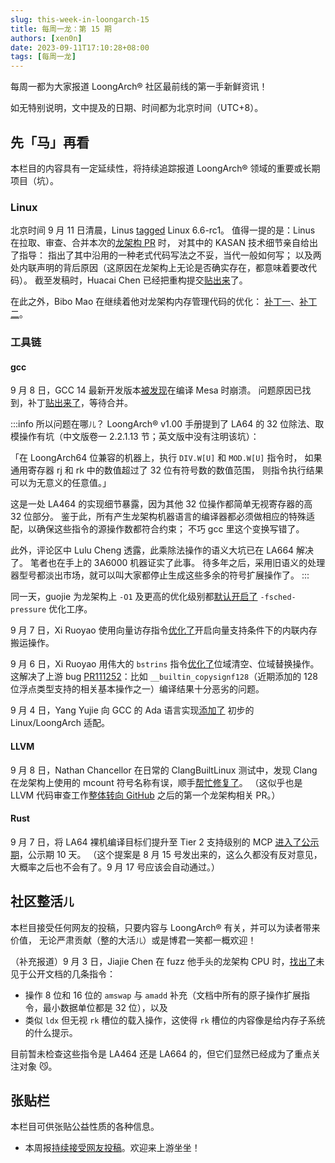 ```yaml
---
slug: this-week-in-loongarch-15
title: 每周一龙：第 15 期
authors: [xen0n]
date: 2023-09-11T17:10:28+08:00
tags: [每周一龙]
---
```


每周一都为大家报道 LoongArch&reg; 社区最前线的第一手新鲜资讯！

<!-- truncate -->

如无特别说明，文中提及的日期、时间都为北京时间（UTC+8）。

## 先「马」再看

本栏目的内容具有一定延续性，将持续追踪报道 LoongArch&reg; 领域的重要或长期项目（坑）。

### Linux

北京时间 9 月 11 日清晨，Linus [tagged](https://lore.kernel.org/lkml/CAHk-=wgfL1rwyvELk2VwJTtiLNpwxTFeFtStLeAQ-2rTRd34eQ@mail.gmail.com/T/#u)
Linux 6.6-rc1。
值得一提的是：Linus 在拉取、审查、合并本次的[龙架构 PR](https://lore.kernel.org/loongarch/169420324840.9132.7799052693511343279.pr-tracker-bot@kernel.org/T/#eb6a9a4343868f07c867cdbae4231a8f1f86ebed0) 时，
对其中的 KASAN 技术细节亲自给出了指导：
指出了其中沿用的一种老式代码写法之不妥，当代一般如何写；
以及两处内联声明的背后原因（这原因在龙架构上无论是否确实存在，都意味着要改代码）。
截至发稿时，Huacai Chen 已经把重构提交[贴出来](https://lore.kernel.org/loongarch/fc0f52e0-99a7-bde7-6674-9c1c579c6bc7@xen0n.name/T/#e78ae5e0fb57c26860c7c173dcc2464ba5e70a99a)了。

在此之外，Bibo Mao 在继续着他对龙架构内存管理代码的优化：
[补丁一](https://lore.kernel.org/loongarch/20230908012907.2994001-1-maobibo@loongson.cn/)、[补丁二](https://lore.kernel.org/loongarch/20230907020936.2692542-1-maobibo@loongson.cn/)。

### 工具链

#### gcc

9 月 8 日，GCC 14 最新开发版本[被发现](https://gcc.gnu.org/bugzilla/show_bug.cgi?id=111334)在编译 Mesa 时崩溃。
问题原因已找到，补丁[贴出来了](https://gcc.gnu.org/pipermail/gcc-patches/2023-September/629749.html)，等待合并。

:::info 所以问题在哪<small>儿</small>？
LoongArch&reg; v1.00 手册提到了 LA64 的 32 位除法、取模操作有坑（中文版卷一 2.2.1.13 节；英文版中没有注明该坑）：

「在 LoongArch64 位兼容的机器上，执行 `DIV.W[U]` 和 `MOD.W[U]` 指令时，
如果通用寄存器 rj 和 rk 中的数值超过了 32 位有符号数的数值范围，
则指令执行结果可以为无意义的任意值。」

这是一处 LA464 的实现细节暴露，因为其他 32 位操作都简单无视寄存器的高 32 位部分。
鉴于此，所有产生龙架构机器语言的编译器都必须做相应的特殊适配，以确保这些指令的源操作数都符合约束；
不巧 gcc 里这个变换写错了。

此外，评论区中 Lulu Cheng 透露，此乘除法操作的语义大坑已在 LA664 解决了。
笔者也在手上的 3A6000 机器证实了此事。
待多年之后，采用旧语义的处理器型号都淡出市场，就可以叫大家都停止生成这些多余的符号扩展操作了。
:::

同一天，guojie 为龙架构上 `-O1` 及更高的优化级别都[默认开启了](https://gcc.gnu.org/pipermail/gcc-patches/2023-September/629647.html)
`-fsched-pressure` 优化工序。

9 月 7 日，Xi Ruoyao 使用向量访存指令[优化了](https://gcc.gnu.org/pipermail/gcc-patches/2023-September/629618.html)开启向量支持条件下的内联内存搬运操作。

9 月 6 日，Xi Ruoyao 用伟大的 `bstrins` 指令[优化了](https://gcc.gnu.org/pipermail/gcc-patches/2023-September/629446.html)位域清空、位域替换操作。
这解决了上游 bug [PR111252](https://gcc.gnu.org/bugzilla/show_bug.cgi?id=111252)：比如
`__builtin_copysignf128`（近期添加的 128 位浮点类型支持的相关基本操作之一）编译结果十分恶劣的问题。

9 月 4 日，Yang Yujie 向 GCC 的 Ada 语言实现[添加了](https://gcc.gnu.org/pipermail/gcc-patches/2023-September/629184.html) 初步的 Linux/LoongArch 适配。

#### LLVM

9 月 8 日，Nathan Chancellor 在日常的 ClangBuiltLinux 测试中，发现 Clang
在龙架构上使用的 mcount 符号名称有误，顺手[帮忙修复了](https://github.com/llvm/llvm-project/pull/65657)。
（这似乎也是 LLVM 代码审查工作[整体转向 GitHub](https://discourse.llvm.org/t/update-on-github-pull-requests/71540)
之后的第一个龙架构相关 PR。）

#### Rust

9 月 7 日，将 LA64 裸机编译目标们提升至 Tier 2 支持级别的 MCP [进入了公示期](https://github.com/rust-lang/compiler-team/issues/664#issuecomment-1710266066)，公示期 10 天。
（这个提案是 8 月 15 号发出来的，这么久都没有反对意见，大概率之后也不会有了。9 月 17 号应该会自动通过。）

## 社区整活<small>儿</small>

本栏目接受任何网友的投稿，只要内容与 LoongArch&reg; 有关，并可以为读者带来价值，
无论严肃贡献（整的大活<small>儿</small>）或是博君一笑都一概欢迎！

（补充报道）9 月 3 日，Jiajie Chen 在 fuzz 他手头的龙架构 CPU 时，[找出了](https://github.com/loongson-community/loongarch-opcodes/issues/1)未见于公开文档的几条指令：

* 操作 8 位和 16 位的 `amswap` 与 `amadd` 补充（文档中所有的原子操作扩展指令，最小数据单位都是 32 位），以及
* 类似 `ldx` 但无视 `rk` 槽位的载入操作，这使得 `rk` 槽位的内容像是给内存子系统的什么提示。

目前暂未检查这些指令是 LA464 还是 LA664 的，但它们显然已经成为了重点关注对象 :smirk_cat:。

## 张贴栏

本栏目可供张贴公益性质的各种信息。

* 本周报[持续接受网友投稿][call-for-submissions]。欢迎来上游坐坐！

[call-for-submissions]: https://github.com/loongson-community/areweloongyet/issues/16
